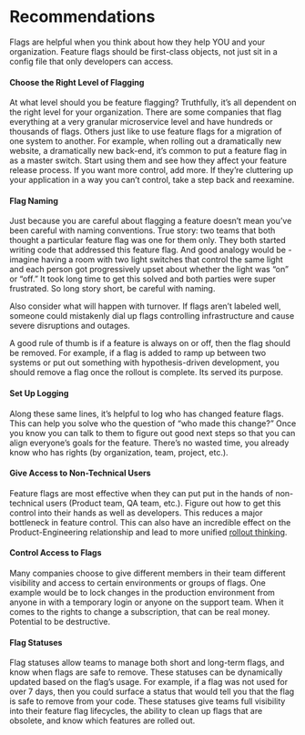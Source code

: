 # Recommendations
Flags are helpful when you think about how they help YOU and your organization. Feature flags should be first-class objects, not just sit in a config file that only developers can access.

#### Choose the Right Level of Flagging
At what level should you be feature flagging? Truthfully, it’s all dependent on the right level for your organization. There are some companies that flag everything at a very granular microservice level and have hundreds or thousands of flags. Others just like to use feature flags for a migration of one system to another. For example, when rolling out a dramatically new website, a dramatically new back-end, it’s common to put a feature flag in as a master switch. Start using them and see how they affect your feature release process. If you want more control, add more. If they’re cluttering up your application in a way you can’t control, take a step back and reexamine.

#### Flag Naming
Just because you are careful about flagging a feature doesn’t mean you’ve been careful with naming conventions. True story: two teams that both thought a particular feature flag was one for them only. They both started writing code that addressed this feature flag. And good analogy would be - imagine having a room with two light switches that control the same light and each person got progressively upset about whether the light was “on” or “off.” It took long time to get this solved and both parties were super frustrated. So long story short, be careful with naming.

Also consider what will happen with turnover. If flags aren’t labeled well, someone could mistakenly dial up flags controlling infrastructure and cause severe disruptions and outages.

A good rule of thumb is if a feature is always on or off, then the flag should be removed. For example, if a flag is added to ramp up between two systems or put out something with hypothesis-driven development, you should remove a flag once the rollout is complete. Its served its purpose.

#### Set Up Logging
Along these same lines, it’s helpful to log who has changed feature flags. This can help you solve who the question of “who made this change?” Once you know you can talk to them to figure out good next steps so that you can align everyone’s goals for the feature. There’s no wasted time, you already know who has rights (by organization, team, project, etc.).

#### Give Access to Non-Technical Users
Feature flags are most effective when they can put put in the hands of non-technical users (Product team, QA team, etc.). Figure out how to get this control into their hands as well as developers. This reduces a major bottleneck in feature control. This can also have an incredible effect on the Product-Engineering relationship and lead to more unified [rollout thinking](https://launchdarkly.com/casestudies/upserve.html).

#### Control Access to Flags
Many companies choose to give different members in their team different visibility and access to certain environments or groups of flags. One example would be to lock changes in the production environment from anyone in with a temporary login or anyone on the support team. When it comes to the rights to change a subscription, that can be real money. Potential to be destructive.

#### Flag Statuses
Flag statuses allow teams to manage both short and long-term flags, and know when flags are safe to remove. These statuses can be dynamically updated based on the flag’s usage. For example, if a flag was not used for over 7 days, then you could surface a status that would tell you that the flag is safe to remove from your code. These statuses give teams full visibility into their feature flag lifecycles, the ability to clean up flags that are obsolete, and know which features are rolled out.
